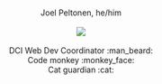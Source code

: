 <p align="center">
  <br/> Joel Peltonen, he/him <br/>
  <br/>
  <a href="https://stackoverflow.com/users/694325/"><img src="https://stackoverflow.com/users/flair/694325.png"/></a>
  <br/>
  <br/>
  DCI Web Dev Coordinator :man_beard:<br/>
  Code monkey  :monkey_face:<br/>
  Cat guardian :cat:<br/>
  <br/>
</p>
